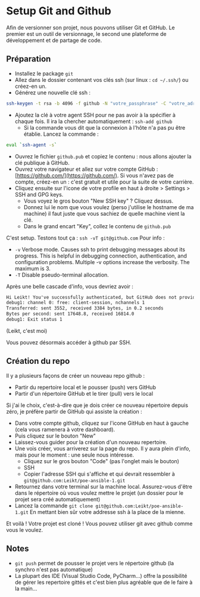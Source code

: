 # Setup Git and Github
Afin de versionner son projet, nous pouvons utiliser Git et GitHub. Le premier est un outil de versionnage, le second une plateforme de développement et de partage de code.
## Préparation
- Installez le package `git`
- Allez dans le dossier contenant vos clés ssh (sur linux : `cd ~/.ssh/`) ou créez-en un.
- Générez une nouvelle clé ssh :
```bash
ssh-keygen -t rsa -b 4096 -f github -N "votre_passphrase" -C "votre_adresse@email.com"
```
- Ajoutez la clé à votre agent SSH pour ne pas avoir à la spécifier à chaque fois. Il ira la chercher automatiquement :
`ssh-add github`
  - Si la commande vous dit que la connexion à l'hôte n'a pas pu être établie. Lancez la commande :
```bash
eval `ssh-agent -s`
```
- Ouvrez le fichier `github.pub` et copiez le contenu : nous allons ajouter la clé publique à GitHub.
- Ouvrez votre navigateur et allez sur votre compte GitHub : [https://github.com/](https://github.com/). Si vous n'avez pas de compte, créez-en un : c'est gratuit et utile pour la suite de votre carrière.
- Cliquez ensuite sur l'icone de votre profile en haut à droite > Settings > SSH and GPG keys.
	- Vous voyez le gros bouton "New SSH key" ? Cliquez dessus.
	- Donnez lui le nom que vous voulez (perso j'utilise le hostname de ma machine) il faut juste que vous sachiez de quelle machine vient la clé.
	- Dans le grand encart "Key", collez le contenu de `github.pub`

C'est setup. Testons tout ça :
`ssh -vT git@github.com`
Pour info : 
- `-v`      Verbose mode.  Causes ssh to print debugging messages about its progress.  This is helpful in debugging connection, authentication, and configuration problems.  Multiple -v options increase the verbosity.  The maximum is 3.
- `-T`      Disable pseudo-terminal allocation.

Après une belle cascade d'info, vous devriez avoir : 
```md
Hi Leikt! You've successfully authenticated, but GitHub does not provide shell access.
debug1: channel 0: free: client-session, nchannels 1
Transferred: sent 3552, received 3384 bytes, in 0.2 seconds
Bytes per second: sent 17648.8, received 16814.0
debug1: Exit status 1
```
(Leikt, c'est moi)

Vous pouvez désormais accéder à github par SSH.
## Création du repo
Il y a plusieurs façons de créer un nouveau repo github :
- Partir du repertoire local et le pousser (push) vers GitHub
- Partir d'un répertoire GitHub et le tirer (pull) vers le local

Si j'ai le choix, c'est-à-dire que je dois créer ce nouveau répertoire depuis zéro, je préfère partir de GitHub qui assiste la création :
- Dans votre compte github, cliquez sur l'icone GitHub en haut à gauche (cela vous ramenera à votre dashboard).
- Puis cliquez sur le bouton "New"
- Laissez-vous guider pour la création d'un nouveau repertoire.
- Une vois créer, vous arriverez sur la page du repo. Il y aura plein d'info, mais pour le moment : une seule nous intéresse.
	- Cliquez sur le gros bouton "Code" (pas l'onglet mais le bouton)
	- SSH
	- Copier l'adresse SSH qui s'affiche et qui devrait ressembler à `git@github.com:Leikt/poe-ansible-1.git`
- Retournez dans votre terminal sur la machine local. Assurez-vous d'être dans le répertoire où vous voulez mettre le projet (un dossier pour le projet sera créé automatiquement)
- Lancez la commande 
`git clone git@github.com:Leikt/poe-ansible-1.git`
En mettant bien sûr votre addresse ssh à la place de la mienne.

Et voilà ! Votre projet est cloné ! Vous pouvez utiliser git avec github comme vous le voulez.

## Notes
- `git push` permet de pousser le projet vers le répertoire github (la synchro n'est pas automatique)
- La plupart des IDE (Visual Studio Code, PyCharm...) offre la possibilité de gérer les repertoire gittés et c'est bien plus agréable que de le faire à la main...
